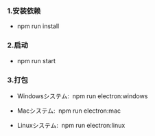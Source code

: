 ### 1.安装依赖

* npm run install

### 2.启动

* npm run start

### 3.打包

* Windowsシステム:&nbsp;&nbsp;npm run electron:windows

* Macシステム:&nbsp;&nbsp;npm run electron:mac

* Linuxシステム:&nbsp;&nbsp;npm run electron:linux

